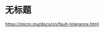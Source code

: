 # 无标题

<!--
ID: fdcaa108-c0e5-4edf-a9d6-3ff667ca18e9
Status: draft
Date: 2019-11-25T00:00:00
Modified: 2020-05-28T14:09:32
wp_id: 1139
-->

https://micro.mu/docs/cn/fault-tolerance.html